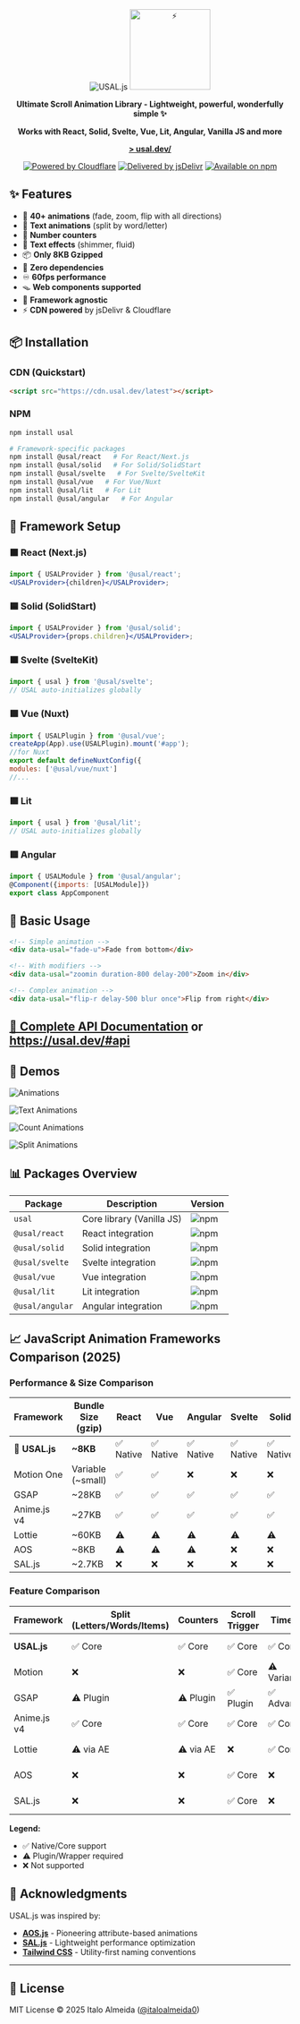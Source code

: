 <div align="center">

  <picture>
    <source media="(prefers-color-scheme: dark)" 
            srcset="https://raw.githubusercontent.com/italoalmeida0/usal/refs/heads/main/assets/brand/usal_logo_dark.svg">
    <img src="https://raw.githubusercontent.com/italoalmeida0/usal/refs/heads/main/assets/brand/usal_logo.svg" alt="USAL.js">
  </picture>
  <picture>
    <img width="144" height="144" src="https://raw.githubusercontent.com/italoalmeida0/usal/refs/heads/main/assets/brand/usal_icon_512.webp" alt="⚡">
  </picture>

**Ultimate Scroll Animation Library - Lightweight, powerful, wonderfully simple ✨**

**Works with React, Solid, Svelte, Vue, Lit, Angular, Vanilla JS and more**

**[> usal.dev/](https://usal.dev/)**

[![Powered by Cloudflare](https://img.shields.io/badge/Powered%20by-Cloudflare-orange)](https://cloudflare.com)
[![Delivered by jsDelivr](https://img.shields.io/badge/Delivered%20by-jsDelivr-blue)](https://jsdelivr.com)
[![Available on npm](https://img.shields.io/badge/Available%20on-npm-red)](https://npmjs.com/package/usal)

</div>

## ✨ Features

- 🎯 **40+ animations** (fade, zoom, flip with all directions)
- 📝 **Text animations** (split by word/letter)
- 🔢 **Number counters**
- 🎨 **Text effects** (shimmer, fluid)
- 📦 **Only 8KB Gzipped**
- 🚀 **Zero dependencies**
- ♾ **60fps performance**
- 🪤 **Web components supported**
- 🔧 **Framework agnostic**
- ⚡ **CDN powered** by jsDelivr & Cloudflare

## 📦 Installation

### CDN (Quickstart)

```html
<script src="https://cdn.usal.dev/latest"></script>
```

### NPM

```bash
npm install usal

# Framework-specific packages
npm install @usal/react   # For React/Next.js
npm install @usal/solid   # For Solid/SolidStart
npm install @usal/svelte   # For Svelte/SvelteKit
npm install @usal/vue   # For Vue/Nuxt
npm install @usal/lit   # For Lit
npm install @usal/angular   # For Angular
```

## 🚀 Framework Setup

### ⬛ React (Next.js)

```jsx
import { USALProvider } from '@usal/react';
<USALProvider>{children}</USALProvider>;
```

### 🟦 Solid (SolidStart)

```jsx
import { USALProvider } from '@usal/solid';
<USALProvider>{props.children}</USALProvider>;
```

### 🟧 Svelte (SvelteKit)

```js
import { usal } from '@usal/svelte';
// USAL auto-initializes globally
```

### 🟩 Vue (Nuxt)

```js
import { USALPlugin } from '@usal/vue';
createApp(App).use(USALPlugin).mount('#app');
//for Nuxt
export default defineNuxtConfig({
modules: ['@usal/vue/nuxt']
//...
```

### 🟪 Lit

```js
import { usal } from '@usal/lit';
// USAL auto-initializes globally
```

### 🟥 Angular

```js
import { USALModule } from '@usal/angular';
@Component({imports: [USALModule]})
export class AppComponent
```

## 📐 Basic Usage

```html
<!-- Simple animation -->
<div data-usal="fade-u">Fade from bottom</div>

<!-- With modifiers -->
<div data-usal="zoomin duration-800 delay-200">Zoom in</div>

<!-- Complex animation -->
<div data-usal="flip-r delay-500 blur once">Flip from right</div>
```

## [📖 Complete API Documentation](https://github.com/italoalmeida0/usal/wiki/API-Documentation) or https://usal.dev/#api

## 🎲 Demos

![Animations](https://github.com/italoalmeida0/usal/raw/main/assets/all.gif)

![Text Animations](https://github.com/italoalmeida0/usal/raw/main/assets/text.gif)

![Count Animations](https://github.com/italoalmeida0/usal/raw/main/assets/count.gif)

![Split Animations](https://github.com/italoalmeida0/usal/raw/main/assets/split.gif)

## 📊 Packages Overview

| Package         | Description               | Version                                                                                                                                        |
| --------------- | ------------------------- | ---------------------------------------------------------------------------------------------------------------------------------------------- |
| `usal`          | Core library (Vanilla JS) | ![npm](https://badge.usal.dev/?nn&ps=%40usal%2Freact%2C%40usal%2Fsolid%2C%40usal%2Fsvelte%2C%40usal%2Fvue%2C%40usal%2Flit%2C%40usal%2Fangular) |
| `@usal/react`   | React integration         | ![npm](https://badge.usal.dev/?nn&p=%40usal%2Freact&color=grey)                                                                                |
| `@usal/solid`   | Solid integration         | ![npm](https://badge.usal.dev/?nn&p=%40usal%2Fsolid&color=blue)                                                                                |
| `@usal/svelte`  | Svelte integration        | ![npm](https://badge.usal.dev/?nn&p=%40usal%2Fsvelte&color=orange)                                                                             |
| `@usal/vue`     | Vue integration           | ![npm](https://badge.usal.dev/?nn&p=%40usal%2Fvue&color=green)                                                                                 |
| `@usal/lit`     | Lit integration           | ![npm](https://badge.usal.dev/?nn&p=%40usal%2Flit&color=cyan)                                                                                  |
| `@usal/angular` | Angular integration       | ![npm](https://badge.usal.dev/?nn&p=%40usal%2Fangular&color=red)                                                                               |

## 📈 JavaScript Animation Frameworks Comparison (2025)

### Performance & Size Comparison

| Framework      | Bundle Size (gzip) | React     | Vue       | Angular   | Svelte    | Solid     | Lit       | Vanilla |
| -------------- | ------------------ | --------- | --------- | --------- | --------- | --------- | --------- | ------- |
| **🚀 USAL.js** | **~8KB**           | ✅ Native | ✅ Native | ✅ Native | ✅ Native | ✅ Native | ✅ Native | ✅      |
| Motion One     | Variable (~small)  | ✅        | ✅        | ❌        | ❌        | ❌        | ❌        | ✅      |
| GSAP           | ~28KB              | ✅        | ✅        | ✅        | ✅        | ✅        | ✅        | ✅      |
| Anime.js v4    | ~27KB              | ✅        | ✅        | ✅        | ✅        | ✅        | ✅        | ✅      |
| Lottie         | ~60KB              | ⚠️        | ⚠️        | ⚠️        | ⚠️        | ⚠️        | ⚠️        | ✅      |
| AOS            | ~8KB               | ⚠️        | ⚠️        | ⚠️        | ❌        | ❌        | ❌        | ✅      |
| SAL.js         | ~2.7KB             | ❌        | ❌        | ❌        | ❌        | ❌        | ❌        | ✅      |

### Feature Comparison

| Framework   | Split (Letters/Words/Items) | Counters  | Scroll Trigger | Timeline    | SVG       | Learning      |
| ----------- | --------------------------- | --------- | -------------- | ----------- | --------- | ------------- |
| **USAL.js** | ✅ Core                     | ✅ Core   | ✅ Core        | ✅ Core     | ❌        | **Very Easy** |
| Motion      | ❌                          | ❌        | ✅ Core        | ⚠️ Variants | ✅ Core   | Medium        |
| GSAP        | ⚠️ Plugin                   | ⚠️ Plugin | ✅ Plugin      | ✅ Advanced | ⚠️ Plugin | Complex       |
| Anime.js v4 | ✅ Core                     | ✅ Core   | ✅ Core        | ✅ Core     | ✅ Core   | Medium        |
| Lottie      | ⚠️ via AE                   | ⚠️ via AE | ❌             | ✅ Core     | ✅ Core   | Complex       |
| AOS         | ❌                          | ❌        | ✅ Core        | ❌          | ❌        | Very Easy     |
| SAL.js      | ❌                          | ❌        | ✅ Core        | ❌          | ❌        | Very Easy     |

**Legend:**

- ✅ Native/Core support
- ⚠️ Plugin/Wrapper required
- ❌ Not supported

## 🙏 Acknowledgments

USAL.js was inspired by:

- **[AOS.js](https://github.com/michalsnik/aos)** - Pioneering attribute-based animations
- **[SAL.js](https://github.com/mciastek/sal)** - Lightweight performance optimization
- **[Tailwind CSS](https://tailwindcss.com)** - Utility-first naming conventions

---

## 📄 License

MIT License © 2025 Italo Almeida ([@italoalmeida0](https://github.com/italoalmeida0))
